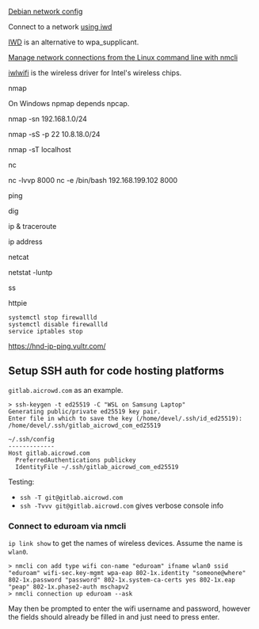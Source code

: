 [Debian network config](https://wiki.debian.org/NetworkConfiguration)

Connect to a network [using iwd](https://wiki.archlinux.org/title/Iwd#Connect_to_a_network)

[IWD](https://iwd.wiki.kernel.org) is an alternative to wpa\_supplicant.

[Manage network connections from the Linux command line with nmcli](https://opensource.com/article/20/7/nmcli)

[iwlwifi](https://wireless.wiki.kernel.org/en/users/drivers/iwlwifi) is the wireless driver for Intel's wireless chips.

nmap

On Windows npmap depends npcap.

nmap -sn 192.168.1.0/24

nmap -sS -p 22 10.8.18.0/24

nmap -sT localhost

nc

nc -lvvp 8000
nc -e /bin/bash 192.168.199.102 8000

ping

dig

ip & traceroute

ip address

netcat

netstat -luntp

ss

httpie

```
systemctl stop firewallld
systemctl disable firewallld
service iptables stop
```

https://hnd-jp-ping.vultr.com/


## Setup SSH auth for code hosting platforms

`gitlab.aicrowd.com` as an example.

```shell
> ssh-keygen -t ed25519 -C "WSL on Samsung Laptop"
Generating public/private ed25519 key pair.
Enter file in which to save the key (/home/devel/.ssh/id_ed25519): /home/devel/.ssh/gitlab_aicrowd_com_ed25519
```

```
~/.ssh/config
-------------
Host gitlab.aicrowd.com
  PreferredAuthentications publickey
  IdentityFile ~/.ssh/gitlab_aicrowd_com_ed25519
```

Testing: 
- `ssh -T git@gitlab.aicrowd.com`
- `ssh -Tvvv git@gitlab.aicrowd.com` gives verbose console info

### Connect to eduroam via nmcli

`ip link show` to get the names of wireless devices. Assume the name is `wlan0`.
```shell
> nmcli con add type wifi con-name "eduroam" ifname wlan0 ssid "eduroam" wifi-sec.key-mgmt wpa-eap 802-1x.identity "someone@where" 802-1x.password "password" 802-1x.system-ca-certs yes 802-1x.eap "peap" 802-1x.phase2-auth mschapv2
> nmcli connection up eduroam --ask
```
May then be prompted to enter the wifi username and password, however the fields should already be filled in and just need to press enter.
